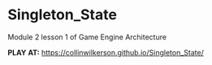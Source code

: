 # Singleton_State
Module 2 lesson 1 of Game Engine Architecture

**PLAY AT:** https://collinwilkerson.github.io/Singleton_State/
